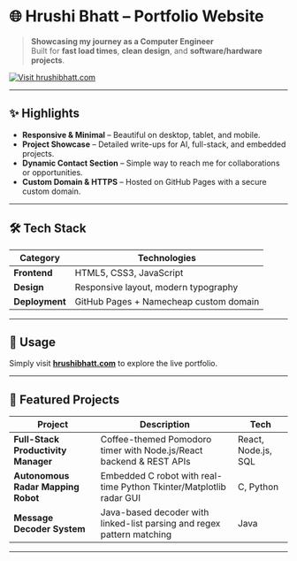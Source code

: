 # 🌐 Hrushi Bhatt – Portfolio Website

> **Showcasing my journey as a Computer Engineer**  
> Built for **fast load times**, **clean design**, and **software/hardware projects**.

[![Visit hrushibhatt.com](https://img.shields.io/badge/Visit-hrushibhatt.com-brightgreen?style=for-the-badge)](https://hrushibhatt.com)

---

## ✨ Highlights
- **Responsive & Minimal** – Beautiful on desktop, tablet, and mobile.
- **Project Showcase** – Detailed write-ups for AI, full-stack, and embedded projects.
- **Dynamic Contact Section** – Simple way to reach me for collaborations or opportunities.
- **Custom Domain & HTTPS** – Hosted on GitHub Pages with a secure custom domain.

---

## 🛠️ Tech Stack
| Category | Technologies |
|----------|-------------|
| **Frontend** | HTML5, CSS3, JavaScript |
| **Design** | Responsive layout, modern typography |
| **Deployment** | GitHub Pages + Namecheap custom domain |

---

## 🚀 Usage
Simply visit **[hrushibhatt.com](https://hrushibhatt.com)** to explore the live portfolio.

---

## 🌟 Featured Projects
| Project | Description | Tech |
|---------|------------|------|
| **Full-Stack Productivity Manager** | Coffee-themed Pomodoro timer with Node.js/React backend & REST APIs | React, Node.js, SQL |
| **Autonomous Radar Mapping Robot** | Embedded C robot with real-time Python Tkinter/Matplotlib radar GUI | C, Python |
| **Message Decoder System** | Java-based decoder with linked-list parsing and regex pattern matching | Java |

---
